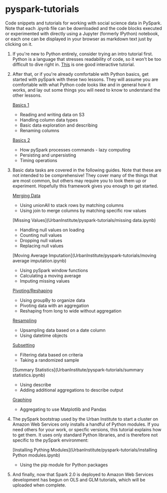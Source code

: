 # pyspark-tutorials
Code snippets and tutorials for working with social science data in PySpark.
Note that each .ipynb file can be downloaded and the code blocks executed or
experimented with directly using a Jupyter (formerly IPython) notebook, or
each one can be displayed in your browser as markdown text just by clicking on
it.

1. If you're new to Python entirely, consider trying an intro tutorial first. 
Python is a language that stresses readability of code, so it won't be too
difficult to dive right in.  [This](http://www.learnpython.org/en/Hello%2C_World%21 "Interactive Python Tutorial") is one good interactive tutorial.


2. After that, or if you're already comfortable with Python basics, get started
with pySpark with these two lessons.  They will assume you are comfortable with 
what Python code looks like and in general how it works, and lay out some things 
you will need to know to understand the other lessons.

   [Basics 1](UrbanInstitute/pyspark-tutorials/.ipynb)
      * Reading and writing data on S3
      * Handling column data types
      * Basic data exploration and describing
      * Renaming columns
      
   [Basics 2](UrbanInstitute/pyspark-tutorials/.ipynb)
      * How pySpark processes commands - lazy computing
      * Persisting and unpersisting
      * Timing operations

3. Basic data tasks are covered in the following guides.  Note that these are not
intended to be comprehensive!  They cover many of the things that are most
common, but others may require you to look them up or experiment.  Hopefully this 
framework gives you enough to get started.

   [Merging Data](UrbanInstitute/pyspark-tutorials/merging.ipynb)
      * Using unionAll to stack rows by matching columns
      * Using join to merge columns by matching specific row values
      
   [Missing Values](UrbanInstitute/pyspark-tutorials/missing data.ipynb)
      * Handling null values on loading
      * Counting null values
      * Dropping null values
      * Replacing null values
      
   [Moving Average Imputation](UrbanInstitute/pyspark-tutorials/moving average imputation.ipynb)
      * Using pySpark window functions
      * Calculating a moving average
      * Imputing missing values
   
   [Pivoting/Reshaping](UrbanInstitute/pyspark-tutorials/pivoting.ipynb)
      * Using groupBy to organize data
      * Pivoting data with an aggregation
      * Reshaping from long to wide without aggregation
   
   [Resampling](UrbanInstitute/pyspark-tutorials/resampling.ipynb)
      * Upsampling data based on a date column
      * Using datetime objects      
   
   [Subsetting](UrbanInstitute/pyspark-tutorials/subsetting.ipynb)
      * Filtering data based on criteria
      * Taking a randomized sample
   
   [Summary Statistics](UrbanInstitute/pyspark-tutorials/summary statistics.ipynb)
      * Using describe
      * Adding additional aggregations to describe output
   
   [Graphing](UrbanInstitute/pyspark-tutorials/graphing.ipynb)
      * Aggregating to use Matplotlib and Pandas
   
4. The pySpark bootstrap used by the Urban Institute to start a cluster on Amazon
Web Services only installs a handful of Python modules.  If you need others for your
work, or specfic versions, this tutorial explains how to get them.  It uses only 
standard Python libraries, and is therefore not specific to the pySpark environment:

   [Installing Pything Modules](UrbanInstitute/pyspark-tutorials/installing Python modules.ipynb)
      * Using the pip module for Python packages

5. And finally, now that Spark 2.0 is deployed to Amazon Web Services development has
begun on OLS and GLM tutorials, which will be uploaded when complete.